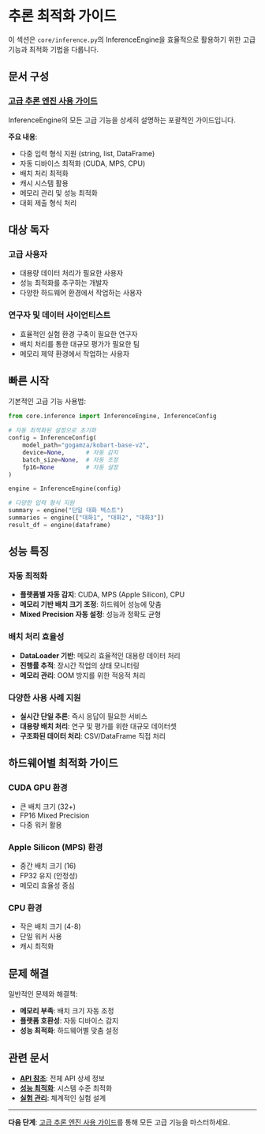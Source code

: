 # 추론 최적화 가이드

이 섹션은 `core/inference.py`의 InferenceEngine을 효율적으로 활용하기 위한 고급 기능과 최적화 기법을 다룹니다.

## 문서 구성

### [고급 추론 엔진 사용 가이드](./advanced_inference_guide.md)
InferenceEngine의 모든 고급 기능을 상세히 설명하는 포괄적인 가이드입니다.

**주요 내용**:
- 다중 입력 형식 지원 (string, list, DataFrame)
- 자동 디바이스 최적화 (CUDA, MPS, CPU)
- 배치 처리 최적화
- 캐시 시스템 활용
- 메모리 관리 및 성능 최적화
- 대회 제출 형식 처리

## 대상 독자

### 고급 사용자
- 대용량 데이터 처리가 필요한 사용자
- 성능 최적화를 추구하는 개발자
- 다양한 하드웨어 환경에서 작업하는 사용자

### 연구자 및 데이터 사이언티스트
- 효율적인 실험 환경 구축이 필요한 연구자
- 배치 처리를 통한 대규모 평가가 필요한 팀
- 메모리 제약 환경에서 작업하는 사용자

## 빠른 시작

기본적인 고급 기능 사용법:

```python
from core.inference import InferenceEngine, InferenceConfig

# 자동 최적화된 설정으로 초기화
config = InferenceConfig(
    model_path="gogamza/kobart-base-v2",
    device=None,      # 자동 감지
    batch_size=None,  # 자동 조정
    fp16=None         # 자동 설정
)

engine = InferenceEngine(config)

# 다양한 입력 형식 지원
summary = engine("단일 대화 텍스트")
summaries = engine(["대화1", "대화2", "대화3"])
result_df = engine(dataframe)
```

## 성능 특징

### 자동 최적화
- **플랫폼별 자동 감지**: CUDA, MPS (Apple Silicon), CPU
- **메모리 기반 배치 크기 조정**: 하드웨어 성능에 맞춤
- **Mixed Precision 자동 설정**: 성능과 정확도 균형

### 배치 처리 효율성
- **DataLoader 기반**: 메모리 효율적인 대용량 데이터 처리
- **진행률 추적**: 장시간 작업의 상태 모니터링
- **메모리 관리**: OOM 방지를 위한 적응적 처리

### 다양한 사용 사례 지원
- **실시간 단일 추론**: 즉시 응답이 필요한 서비스
- **대용량 배치 처리**: 연구 및 평가를 위한 대규모 데이터셋
- **구조화된 데이터 처리**: CSV/DataFrame 직접 처리

## 하드웨어별 최적화 가이드

### CUDA GPU 환경
- 큰 배치 크기 (32+)
- FP16 Mixed Precision
- 다중 워커 활용

### Apple Silicon (MPS) 환경
- 중간 배치 크기 (16)
- FP32 유지 (안정성)
- 메모리 효율성 중심

### CPU 환경
- 작은 배치 크기 (4-8)
- 단일 워커 사용
- 캐시 최적화

## 문제 해결

일반적인 문제와 해결책:

- **메모리 부족**: 배치 크기 자동 조정
- **플랫폼 호환성**: 자동 디바이스 감지
- **성능 최적화**: 하드웨어별 맞춤 설정

## 관련 문서

- **[API 참조](../../03_technical_docs/api_reference/core_modules.md)**: 전체 API 상세 정보
- **[성능 최적화](../../03_technical_docs/performance_optimization.md)**: 시스템 수준 최적화
- **[실험 관리](../experiment_management/)**: 체계적인 실험 설계

---

**다음 단계**: [고급 추론 엔진 사용 가이드](./advanced_inference_guide.md)를 통해 모든 고급 기능을 마스터하세요.

